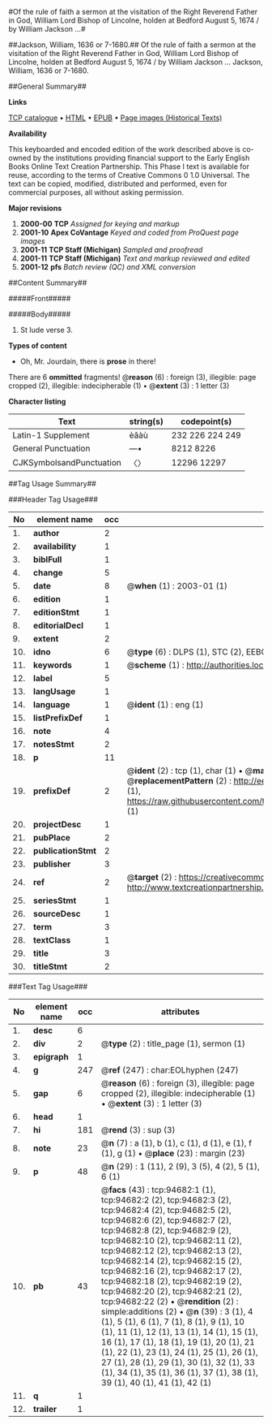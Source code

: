 #Of the rule of faith a sermon at the visitation of the Right Reverend Father in God, William Lord Bishop of Lincolne, holden at Bedford August 5, 1674 / by William Jackson ...#

##Jackson, William, 1636 or 7-1680.##
Of the rule of faith a sermon at the visitation of the Right Reverend Father in God, William Lord Bishop of Lincolne, holden at Bedford August 5, 1674 / by William Jackson ...
Jackson, William, 1636 or 7-1680.

##General Summary##

**Links**

[TCP catalogue](http://www.ota.ox.ac.uk/tcp/)  • 
[HTML](http://tei.it.ox.ac.uk/tcp/Texts-HTML/free/A47/A47046.html)  • 
[EPUB](http://tei.it.ox.ac.uk/tcp/Texts-EPUB/free/A47/A47046.epub) • 
[Page images (Historical Texts)](https://data.historicaltexts.jisc.ac.uk/view?pubId=eebo-12861560e&pageId=eebo-12861560e-94682-1)

**Availability**

This keyboarded and encoded edition of the
	       work described above is co-owned by the institutions
	       providing financial support to the Early English Books
	       Online Text Creation Partnership. This Phase I text is
	       available for reuse, according to the terms of Creative
	       Commons 0 1.0 Universal. The text can be copied,
	       modified, distributed and performed, even for
	       commercial purposes, all without asking permission.

**Major revisions**

1. __2000-00__ __TCP__ *Assigned for keying and markup*
1. __2001-10__ __Apex CoVantage__ *Keyed and coded from ProQuest page images*
1. __2001-11__ __TCP Staff (Michigan)__ *Sampled and proofread*
1. __2001-11__ __TCP Staff (Michigan)__ *Text and markup reviewed and edited*
1. __2001-12__ __pfs__ *Batch review (QC) and XML conversion*

##Content Summary##

#####Front#####

#####Body#####

1. St Iude verse 3.

**Types of content**

  * Oh, Mr. Jourdain, there is **prose** in there!

There are 6 **ommitted** fragments! 
 @__reason__ (6) : foreign (3), illegible: page cropped (2), illegible: indecipherable (1)  •  @__extent__ (3) : 1 letter (3)

**Character listing**


|Text|string(s)|codepoint(s)|
|---|---|---|
|Latin-1 Supplement|èâàù|232 226 224 249|
|General Punctuation|—•|8212 8226|
|CJKSymbolsandPunctuation|〈〉|12296 12297|

##Tag Usage Summary##

###Header Tag Usage###

|No|element name|occ|attributes|
|---|---|---|---|
|1.|__author__|2||
|2.|__availability__|1||
|3.|__biblFull__|1||
|4.|__change__|5||
|5.|__date__|8| @__when__ (1) : 2003-01 (1)|
|6.|__edition__|1||
|7.|__editionStmt__|1||
|8.|__editorialDecl__|1||
|9.|__extent__|2||
|10.|__idno__|6| @__type__ (6) : DLPS (1), STC (2), EEBO-CITATION (1), OCLC (1), VID (1)|
|11.|__keywords__|1| @__scheme__ (1) : http://authorities.loc.gov/ (1)|
|12.|__label__|5||
|13.|__langUsage__|1||
|14.|__language__|1| @__ident__ (1) : eng (1)|
|15.|__listPrefixDef__|1||
|16.|__note__|4||
|17.|__notesStmt__|2||
|18.|__p__|11||
|19.|__prefixDef__|2| @__ident__ (2) : tcp (1), char (1)  •  @__matchPattern__ (2) : ([0-9\-]+):([0-9IVX]+) (1), (.+) (1)  •  @__replacementPattern__ (2) : http://eebo.chadwyck.com/downloadtiff?vid=$1&page=$2 (1), https://raw.githubusercontent.com/textcreationpartnership/Texts/master/tcpchars.xml#$1 (1)|
|20.|__projectDesc__|1||
|21.|__pubPlace__|2||
|22.|__publicationStmt__|2||
|23.|__publisher__|3||
|24.|__ref__|2| @__target__ (2) : https://creativecommons.org/publicdomain/zero/1.0/ (1), http://www.textcreationpartnership.org/docs/. (1)|
|25.|__seriesStmt__|1||
|26.|__sourceDesc__|1||
|27.|__term__|3||
|28.|__textClass__|1||
|29.|__title__|3||
|30.|__titleStmt__|2||


###Text Tag Usage###

|No|element name|occ|attributes|
|---|---|---|---|
|1.|__desc__|6||
|2.|__div__|2| @__type__ (2) : title_page (1), sermon (1)|
|3.|__epigraph__|1||
|4.|__g__|247| @__ref__ (247) : char:EOLhyphen (247)|
|5.|__gap__|6| @__reason__ (6) : foreign (3), illegible: page cropped (2), illegible: indecipherable (1)  •  @__extent__ (3) : 1 letter (3)|
|6.|__head__|1||
|7.|__hi__|181| @__rend__ (3) : sup (3)|
|8.|__note__|23| @__n__ (7) : a (1), b (1), c (1), d (1), e (1), f (1), g (1)  •  @__place__ (23) : margin (23)|
|9.|__p__|48| @__n__ (29) : 1 (11), 2 (9), 3 (5), 4 (2), 5 (1), 6 (1)|
|10.|__pb__|43| @__facs__ (43) : tcp:94682:1 (1), tcp:94682:2 (2), tcp:94682:3 (2), tcp:94682:4 (2), tcp:94682:5 (2), tcp:94682:6 (2), tcp:94682:7 (2), tcp:94682:8 (2), tcp:94682:9 (2), tcp:94682:10 (2), tcp:94682:11 (2), tcp:94682:12 (2), tcp:94682:13 (2), tcp:94682:14 (2), tcp:94682:15 (2), tcp:94682:16 (2), tcp:94682:17 (2), tcp:94682:18 (2), tcp:94682:19 (2), tcp:94682:20 (2), tcp:94682:21 (2), tcp:94682:22 (2)  •  @__rendition__ (2) : simple:additions (2)  •  @__n__ (39) : 3 (1), 4 (1), 5 (1), 6 (1), 7 (1), 8 (1), 9 (1), 10 (1), 11 (1), 12 (1), 13 (1), 14 (1), 15 (1), 16 (1), 17 (1), 18 (1), 19 (1), 20 (1), 21 (1), 22 (1), 23 (1), 24 (1), 25 (1), 26 (1), 27 (1), 28 (1), 29 (1), 30 (1), 32 (1), 33 (1), 34 (1), 35 (1), 36 (1), 37 (1), 38 (1), 39 (1), 40 (1), 41 (1), 42 (1)|
|11.|__q__|1||
|12.|__trailer__|1||
